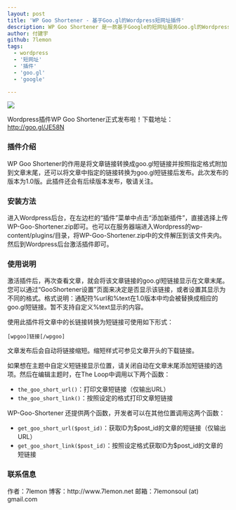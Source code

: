 ```yaml
---
layout: post
title: 'WP Goo Shortener - 基于Goo.gl的Wordpress短网址插件'
description: WP Goo Shortener 是一款基于Google的短网址服务Goo.gl的Wordpress插件，自动为Wordpress的文章生成短网址。提供template tag，以便在主题中自行调用。同时提供shortcode，可以为文章中出现的任意URL生成短链接。
author: 付建宇
github: 7lemon
tags:
  - wordpress
  - '短网址'
  - '插件'
  - 'goo.gl'
  - 'google'

---
```


![](http://i.min.us/ikuzgg.jpg)

Wordpress插件WP Goo Shortener正式发布啦！下载地址：<a href="http://goo.gl/JE58N">http://goo.gl/JE58N</a>

<h3>插件介绍</h3>
WP Goo Shortener的作用是将文章链接转换成goo.gl短链接并按照指定格式附加到文章末尾，还可以将文章中指定的链接转换为goo.gl短链接后发布。此次发布的版本为1.0版。此插件还会有后续版本发布，敬请关注。

<h3>安装方法</h3>
进入Wordpress后台，在左边栏的“插件”菜单中点击“添加新插件”，直接选择上传WP-Goo-Shortener.zip即可。也可以在服务器端进入Wordpress的wp-content/plugins/目录，将WP-Goo-Shortener.zip中的文件解压到该文件夹内。然后到Wordpress后台激活插件即可。

<h3>使用说明</h3>
激活插件后，再次查看文章，就会将该文章链接的goo.gl短链接显示在文章末尾。您可以通过“GooShortener设置”页面来决定是否显示该链接，或者设置其显示为不同的格式。格式说明：通配符%url和%text在1.0版本中均会被替换成相应的goo.gl短链接。暂不支持自定义%text显示的内容。

使用此插件将文章中的长链接转换为短链接可使用如下形式：

	[wpgoo]链接[/wpgoo]

文章发布后会自动将链接缩短。缩短样式可参见文章开头的下载链接。

如果想在主题中自定义短链接显示位置，请关闭自动在文章末尾添加短链接的选项。然后在编辑主题时，在The Loop中调用以下两个函数：

 - `the_goo_short_url()`：打印文章短链接（仅输出URL）
 - `the_goo_short_link()`：按照设定的格式打印文章短链接

WP-Goo-Shortener 还提供两个函数，开发者可以在其他位置调用这两个函数：

 - `get_goo_short_url($post_id)`：获取ID为$post_id的文章的短链接（仅输出URL）
 - `get_goo_short_link($post_id)`：按照设定格式获取ID为$post_id的文章的短链接

<h3>联系信息</h3>
作者：7lemon
博客：http://www.7lemon.net
邮箱：7lemonsoul (at) gmail.com
